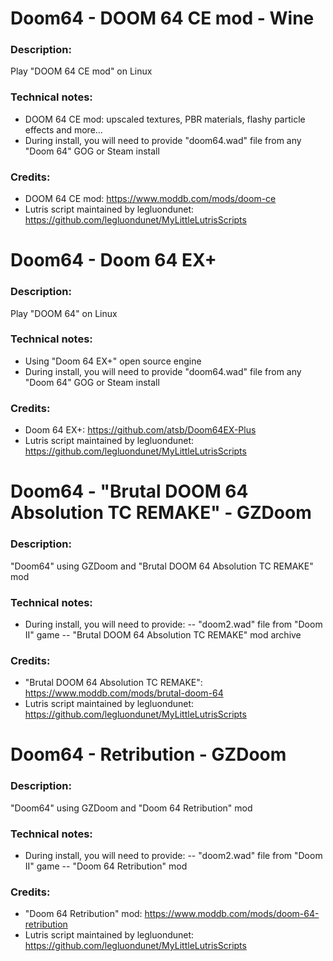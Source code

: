# Doom64 - DOOM 64 CE mod - Wine
### Description:
Play "DOOM 64 CE mod" on Linux
### Technical notes:
- DOOM 64 CE mod: upscaled textures, PBR materials, flashy particle effects and more...
- During install, you will need to provide "doom64.wad" file from any "Doom 64" GOG or Steam install
### Credits:
- DOOM 64 CE mod: https://www.moddb.com/mods/doom-ce
- Lutris script maintained by legluondunet: https://github.com/legluondunet/MyLittleLutrisScripts


# Doom64 - Doom 64 EX+
### Description:
Play "DOOM 64" on Linux
### Technical notes:
- Using "Doom 64 EX+" open source engine
- During install, you will need to provide "doom64.wad" file from any "Doom 64" GOG or Steam install
### Credits:
- Doom 64 EX+: https://github.com/atsb/Doom64EX-Plus
- Lutris script maintained by legluondunet: https://github.com/legluondunet/MyLittleLutrisScripts


# Doom64 - "Brutal DOOM 64 Absolution TC REMAKE" - GZDoom
### Description:
"Doom64" using GZDoom and "Brutal DOOM 64 Absolution TC REMAKE" mod
### Technical notes:
- During install, you will need to provide:
-- "doom2.wad" file from "Doom II" game
-- "Brutal DOOM 64 Absolution TC REMAKE" mod archive
### Credits:
- "Brutal DOOM 64 Absolution TC REMAKE": https://www.moddb.com/mods/brutal-doom-64
- Lutris script maintained by legluondunet: https://github.com/legluondunet/MyLittleLutrisScripts


# Doom64 - Retribution - GZDoom
### Description:
"Doom64" using  GZDoom and "Doom 64 Retribution" mod
### Technical notes:
- During install, you will need to provide:
-- "doom2.wad" file from "Doom II" game
-- "Doom 64 Retribution" mod

### Credits:
- "Doom 64 Retribution" mod: https://www.moddb.com/mods/doom-64-retribution
- Lutris script maintained by legluondunet: https://github.com/legluondunet/MyLittleLutrisScripts
